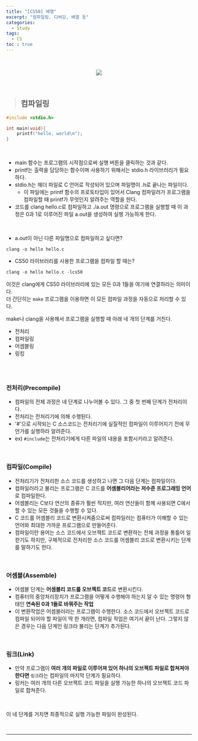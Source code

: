 ```yaml
---
title: "[CS50] 배열"
excerpt: "컴파일링, 디버깅, 배열 등"
categories: 
  - Study
tags: 
  - CS
toc : true
---
```


<br>

<p align="center">
  <a href="https://www.boostcourse.org/cs112" target="_blank">
    <img src="https://user-images.githubusercontent.com/70805241/120475971-009abc80-c3e5-11eb-89d9-fbe289f41b73.png">
  </a>
</p>

<br>


> ## 컴파일링

```c
#include <stdio.h>

int main(void){
    printf("hello, world\n");
}
```

<br>

- main 함수는 프로그램의 시작점으로써 실행 버튼을 클릭하는 것과 같다.
- printf는 출력을 담당하는 함수이며 사용하기 위해서는 stdio.h 라이브러리가 필요하다.
- stdio.h는 헤더 파일로 C 언어로 작성되어 있으며 파일명이 .h로 끝나는 파일이다.
     - 이 파일에는 printf 함수의 프로토타입이 있어서 Clang 컴파일러가 프로그램을 컴파일할 때 printf가 무엇인지 알려주는 역할을 한다.
- 코드를 clang hello.c로 컴파일하고 ./a.out 명령으로 프로그램을 실행할 때 이 과정은 0과 1로 이루어진 파일 a.out을 생성하여 실행 가능하게 한다.

<br>

- a.out이 아닌 다른 파일명으로 컴파일하고 싶다면?
```
clang -o hello hello.c
```

- CS50 라이브러리를 사용한 프로그램을 컴파일 할 때는?
```c
clang -o hello hello.c -lcs50
```

이것은 clang에게 CS50 라이브러리에 있는 모든 0과 1들을 여기에 연결하라는 의미이다. <br>
더 간단히는 `make` 프로그램을 이용하면 이 모든 컴파일 과정을 자동으로 처리할 수 있다. <br>

make나 clang을 사용해서 프로그램을 실행할 때 아래 네 개의 단계를 거친다. 
- 전처리
- 컴파일링
- 어셈블링
- 링킹


<br><br>

### 전처리(Precompile)

- 컴파일의 전체 과정은 네 단계로 나누어볼 수 있다. 그 중 첫 번째 단계가 전처리이다.
- 전처리는 전처리기에 의해 수행된다.
- '#'으로 시작되는 C 소스코드는 전처리기에 실질적인 컴파일이 이루어지기 전에 무언가를 실행하라 알려준다.
- ex) `#include`는 전처리기에게 다른 파일의 내용을 포함시키라고 알려준다.

<br>

### 컴파일(Compile)

- 전처리기가 전처리한 소스 코드를 생성하고 나면 그 다음 단계는 컴파일이다.
- 컴파일러라고 불리는 프로그램은 C 코드를 **어셈블리어라는 저수준 프로그래밍 언어**로 컴파일한다.
- 어셈블리는 C보다 연산의 종류가 훨씬 적지만, 여러 연산들이 함께 사용되면 C에서 할 수 있는 모든 것들을 수행할 수 있다.
- C 코드를 어셈블리 코드로 변환시켜줌으로써 컴파일러는 컴퓨터가 이해할 수 있는 언어와 최대한 가까운 프로그램으로 만들어준다.
- 컴파일이란 용어는 소스 코드에서 오브젝트 코드로 변환하는 전체 과정을 통틀어 일컫기도 하지만, 구체적으로 전처리한 소스 코드를 어셈블리 코드로 변환시키는 단계를 말하기도 한다.

<br>

### 어셈블(Assemble)

- 어셈블 단계는 **어셈블리 코드를 오브젝트 코드**로 변환시킨다. 
- 컴퓨터의 중앙처리장치가 프로그램을 어떻게 수행해야 하는지 알 수 있는 명령어 형태인 **연속된 0과 1들로 바꿔주는 작업**
- 이 변환작업은 어셈블러라는 프로그램이 수행한다. 소스 코드에서 오브젝트 코드로 컴파일 되어야 할 파일이 딱 한 개라면, 컴파일 작업은 여기서 끝이 난다. 그렇지 않은 경우는 다음 단계인 링크라 불리는 단계가 추가된다.

<br>

### 링크(Link)

- 만약 프로그램이 **여러 개의 파일로 이루어져 있어 하나의 오브젝트 파일로 합쳐져야 한다면** `링크`라는 컴파일의 마지막 단계가 필요하다.
- 링커는 여러 개의 다른 오브젝트 코드 파일을 실행 가능한 하나의 오브젝트 코드 파일로 합쳐준다.


<br>

이 네 단계를 거치면 최종적으로 실행 가능한 파일이 완성된다. <br>


<br>

---------

<br>


